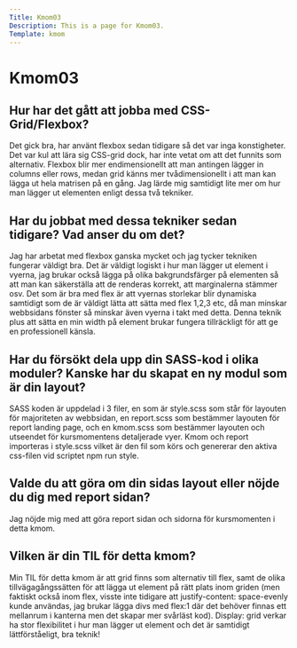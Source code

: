 ```yaml
---
Title: Kmom03
Description: This is a page for Kmom03.
Template: kmom
---
```


# Kmom03

<h2>Hur har det gått att jobba med CSS-Grid/Flexbox?</h2>
Det gick bra, har använt flexbox sedan tidigare så det var inga konstigheter. Det var kul att lära sig CSS-grid dock, har inte vetat om att det funnits som alternativ. Flexbox blir mer endimensionellt att man antingen lägger in columns eller rows, medan grid känns mer tvådimensionellt i att man kan lägga ut hela matrisen på en gång. Jag lärde mig samtidigt lite mer om hur man lägger ut elementen enligt dessa två tekniker.

<h2>Har du jobbat med dessa tekniker sedan tidigare? Vad anser du om det?</h2>
Jag har arbetat med flexbox ganska mycket och jag tycker tekniken fungerar väldigt bra. Det är väldigt logiskt i hur man lägger ut element i vyerna, jag brukar också lägga på olika bakgrundsfärger på elementen så att man kan säkerställa att de renderas korrekt, att marginalerna stämmer osv. Det som är bra med flex är att vyernas storlekar blir dynamiska samtidigt som de är väldigt lätta att sätta med flex 1,2,3 etc, då man minskar webbsidans fönster så minskar även vyerna i takt med detta. Denna teknik plus att sätta en min width på element brukar fungera tillräckligt för att ge en professionell känsla.

<h2>Har du försökt dela upp din SASS-kod i olika moduler? Kanske har du skapat en ny modul som är din layout?</h2>
SASS koden är uppdelad i 3 filer, en som är style.scss som står för layouten för majoriteten av webbsidan, en report.scss som bestämmer layouten för report landing page, och en kmom.scss som bestämmer layouten och utseendet för kursmomentens detaljerade vyer. Kmom och report importeras i style.scss vilket är den fil som körs och genererar den aktiva css-filen vid scriptet npm run style.

<h2>Valde du att göra om din sidas layout eller nöjde du dig med report sidan?</h2>
Jag nöjde mig med att göra report sidan och sidorna för kursmomenten i detta kmom.

<h2>Vilken är din TIL för detta kmom?</h2>
Min TIL för detta kmom är att grid finns som alternativ till flex, samt de olika tillvägagångssätten för att lägga ut element på rätt plats inom griden (men faktiskt också inom flex, visste inte tidigare att justify-content: space-evenly kunde användas, jag brukar lägga divs med flex:1 där det behöver finnas ett mellanrum i kanterna men det skapar mer svårläst kod). Display: grid verkar ha stor flexibilitet i hur man lägger ut element och det är samtidigt lättförståeligt, bra teknik!
